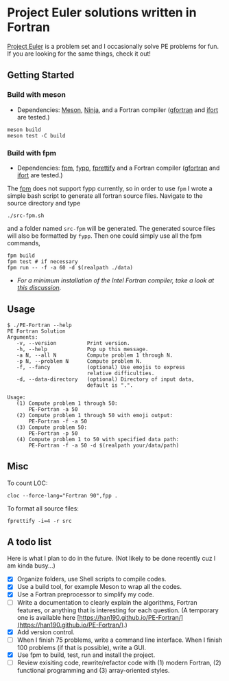 # Project Euler solutions written in Fortran

[Project Euler](https://projecteuler.net/about) is a problem set and I occasionally solve PE problems for fun. If you are looking for the same things, check it out!

## Getting Started

### Build with meson

* Dependencies: [Meson](https://mesonbuild.com/), [Ninja](https://ninja-build.org/), and a Fortran compiler ([gfortran](https://gcc.gnu.org/wiki/GFortran) and [ifort](https://www.intel.com/content/www/us/en/developer/tools/oneapi/fortran-compiler.html#gs.g8q0a5) are tested.)

```
meson build
meson test -C build
```

### Build with fpm

* Dependencies: [fpm](https://github.com/fortran-lang/fpm), [fypp](https://github.com/aradi/fypp), [fprettify](https://github.com/pseewald/fprettify) and a Fortran compiler ([gfortran](https://gcc.gnu.org/wiki/GFortran) and [ifort](https://www.intel.com/content/www/us/en/developer/tools/oneapi/fortran-compiler.html#gs.g8q0a5) are tested.)

The [fpm](https://github.com/fortran-lang/fpm) does not support fypp currently, so in order to use `fpm` I wrote a simple bash script to generate all fortran source files. Navigate to the source directory and type

```
./src-fpm.sh
```

and a folder named `src-fpm` will be generated. The generated source files will also be formatted by `fypp`. Then one could simply use all the fpm commands,

```
fpm build
fpm test # if necessary
fpm run -- -f -a 60 -d $(realpath ./data)
```

* _For a minimum installation of the Intel Fortran compiler, take a look at [this discussion](https://fortran-lang.discourse.group/t/intel-releases-oneapi-toolkit-free-fortran-2018/471/35?u=han190)._


## Usage

```
$ ./PE-Fortran --help
PE Fortran Solution
Arguments:
   -v, --version          Print version.
   -h, --help             Pop up this message.
   -a N, --all N          Compute problem 1 through N.
   -p N, --problem N      Compute problem N.
   -f, --fancy            (optional) Use emojis to express
                          relative difficulties.
   -d, --data-directory   (optional) Directory of input data,
                          default is ".".

Usage:
   (1) Compute problem 1 through 50:
       PE-Fortran -a 50
   (2) Compute problem 1 through 50 with emoji output:
       PE-Fortran -f -a 50
   (3) Compute problem 50:
       PE-Fortran -p 50
   (4) Compute problem 1 to 50 with specified data path:
       PE-Fortran -f -a 50 -d $(realpath your/data/path)
```

## Misc

To count LOC:
```
cloc --force-lang="Fortran 90",fpp .
```

To format all source files:
```
fprettify -i=4 -r src
```

## A todo list

Here is what I plan to do in the future. (Not likely to be done recently cuz I am kinda busy...)

- [x] Organize folders, use Shell scripts to compile codes.
- [x] Use a build tool, for example Meson to wrap all the codes. 
- [x] Use a Fortran preprocessor to simplify my code.
- [ ] Write a documentation to clearly explain the algorithms, Fortran features, or anything that is interesting for each question. (A temporary one is available here [https://han190.github.io/PE-Fortran/](https://han190.github.io/PE-Fortran/).)
- [x] Add version control.
- [ ] When I finish 75 problems, write a command line interface. When I finish 100 problems (if that is possible), write a GUI.
- [x] Use fpm to build, test, run and install the project.
- [ ] Review exisiting code, rewrite/refactor code with (1) modern Fortran, (2) functional programming and (3) array-oriented styles.